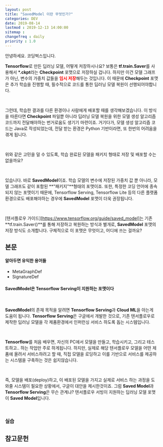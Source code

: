 ```yaml
---
layout: post
title: "SavedModel 이란 무엇인가?"
categories: DEV
date: 2019-08-14
lastmod : 2019-12-13 14:00:00
sitemap :
changefreq : daily
priority : 1.0
---
```




안녕하세요. 코딩벅스입니다.   



 **Tensorflow**로 만든 딥러닝 모델, 어떻게 저장하시나요? 보통은 **tf.train.Saver**를 사용해서 **\*.ckpt**라는 **Checkpoint** 포맷으로 저장하실 겁니다. 하지만 이건 모델 그래프가 아닌, 변수의 가중치 값들을 <span style="color:red;font-weight:bold">임시 저장</span>해두는 것입니다. 이 때문에 **Checkpoint** 포맷은 추가 학습을 진행할 때, 필수적으로 코드를 통한 딥러닝 모델 복원이 선행되어야합니다. 

<br>

그런데, 학습한 결과를 다른 환경이나 사람에게 배포할 때를 생각해보겠습니다. 이 방식을 따른다면 **Checkpoint** 파일뿐 아니라 딥러닝 모델 복원을 위한 모델 생성 알고리즘 코드까지 전달해야하는 번거로움도 생기기 마련이죠. 거기다가, 모델 생성 알고리즘 코드는 Java로 작성되었는데, 전달 받는 환경은 Python 기반이라면, 또 한번의 어려움을 겪게 됩니다. 

<br>

위와 같은 고민을 덜 수 있도록, 학습 완료된 모델을 패키지 형태로 저장 및 배포할 수는 없을까요?

<br>

 있습니다. 바로 **SavedModel**이죠. 학습 모델의 변수에 저장된 가중치 값 뿐 아니라, 모델 그래프도 같이 포함된 **"패키지"**형태의 포맷이죠. 또한, 특정한 코딩 언어에 종속되지 않는 포맷이기 때문에, Tensorflow Serving, Tensorflow Lite 등의 다른 플랫폼 환경으로도 배포해야하는 경우에 **SavedModel** 포맷이 더욱 권장됩니다. 

<br>

[텐서플로우 가이드][https://www.tensorflow.org/guide/saved_model]는 기존 **tf.train.Saver()**를 통해 저장하고 복원하는 방식과 별개로, **SavedModel** 포맷의 저장 방식도 소개합니다.  구체적으로 이 포맷은 무엇이고, 어디에 쓰는 걸까요? 



## 본문



#### 알아두면 유익한 용어들

* MetaGraphDef
* SignatureDef



#### SavedModel은 Tensorflow Serving이 지원하는 포맷이다

<br>

 **SavedModel**의 존재 목적을 알려면 **Tensorflow Serving**과 **Cloud ML**을 아는게 도움이 됩니다. **Tensorflow Serving**은 구글에서 개발한 것으로, 기존 텐서플로우로 제작한 딥러닝 모델을 각 제품환경에서 인퍼런싱 서비스 하도록 돕는 시스템입니다. 

<br>

 **Tensorflow**를 처음 배우면, 자신의 PC에서 모델을 만들고, 학습시키고, 그리고 테스트하고.. 하는 작업만 주로 하게됩니다. 하지만, 실제로 해당 텐서플로우 모델을 어떤 제품에 올려서 서비스하려고 할 때, 직접 모델을 로딩하고 이를 기반으로 서비스를 제공하는 시스템을 구축하는 것은 쉽지않습니다. 

<br>

 즉, 모델을 배포(deploy)하고, 이 배포된 모델을 가지고 실제로 서비스 하는 과정을 도와줄 시스템이 필요한 상황에서, 구글이 대안을 제시한것이죠. 그럼 **Saved Model**과 **Tensorflow Serving**은 무슨 관계냐?  텐서플로우 서빙이 지원하는 딥러닝 모델 포맷이 **Saved Model**입니다. 

<br>



### 실습











## 참고문헌

[1]:https://bcho.tistory.com/tag/savedmodel "조대협의 블로그"
[2]: https://www.tensorflow.org/guide/saved_model "텐서플로우 공식 가이드"
